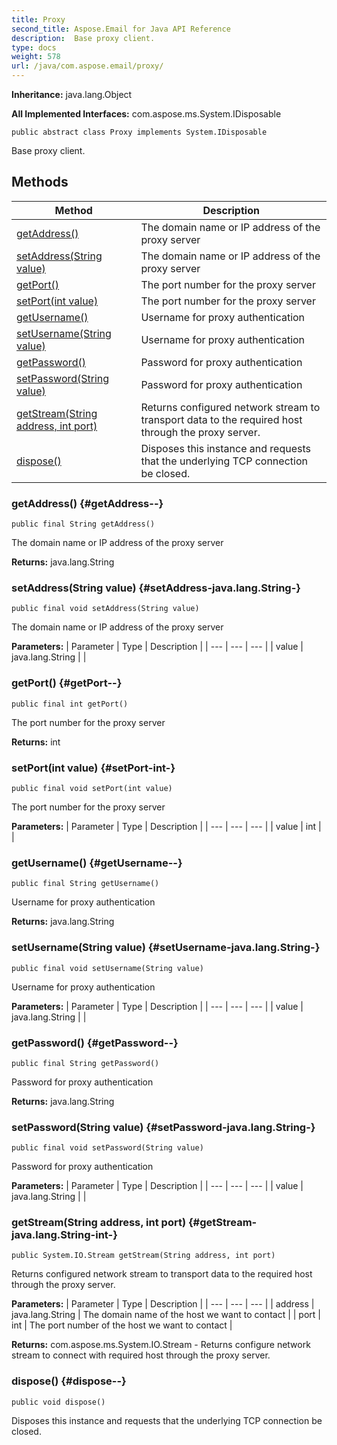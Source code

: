 ```yaml
---
title: Proxy
second_title: Aspose.Email for Java API Reference
description:  Base proxy client.
type: docs
weight: 578
url: /java/com.aspose.email/proxy/
---
```

**Inheritance:**
java.lang.Object

**All Implemented Interfaces:**
com.aspose.ms.System.IDisposable
```
public abstract class Proxy implements System.IDisposable
```

Base proxy client.
## Methods

| Method | Description |
| --- | --- |
| [getAddress()](#getAddress--) | The domain name or IP address of the proxy server |
| [setAddress(String value)](#setAddress-java.lang.String-) | The domain name or IP address of the proxy server |
| [getPort()](#getPort--) | The port number for the proxy server |
| [setPort(int value)](#setPort-int-) | The port number for the proxy server |
| [getUsername()](#getUsername--) | Username for proxy authentication |
| [setUsername(String value)](#setUsername-java.lang.String-) | Username for proxy authentication |
| [getPassword()](#getPassword--) | Password for proxy authentication |
| [setPassword(String value)](#setPassword-java.lang.String-) | Password for proxy authentication |
| [getStream(String address, int port)](#getStream-java.lang.String-int-) | Returns configured network stream to transport data to the required host through the proxy server. |
| [dispose()](#dispose--) | Disposes this instance and requests that the underlying TCP connection be closed. |
### getAddress() {#getAddress--}
```
public final String getAddress()
```


The domain name or IP address of the proxy server

**Returns:**
java.lang.String
### setAddress(String value) {#setAddress-java.lang.String-}
```
public final void setAddress(String value)
```


The domain name or IP address of the proxy server

**Parameters:**
| Parameter | Type | Description |
| --- | --- | --- |
| value | java.lang.String |  |

### getPort() {#getPort--}
```
public final int getPort()
```


The port number for the proxy server

**Returns:**
int
### setPort(int value) {#setPort-int-}
```
public final void setPort(int value)
```


The port number for the proxy server

**Parameters:**
| Parameter | Type | Description |
| --- | --- | --- |
| value | int |  |

### getUsername() {#getUsername--}
```
public final String getUsername()
```


Username for proxy authentication

**Returns:**
java.lang.String
### setUsername(String value) {#setUsername-java.lang.String-}
```
public final void setUsername(String value)
```


Username for proxy authentication

**Parameters:**
| Parameter | Type | Description |
| --- | --- | --- |
| value | java.lang.String |  |

### getPassword() {#getPassword--}
```
public final String getPassword()
```


Password for proxy authentication

**Returns:**
java.lang.String
### setPassword(String value) {#setPassword-java.lang.String-}
```
public final void setPassword(String value)
```


Password for proxy authentication

**Parameters:**
| Parameter | Type | Description |
| --- | --- | --- |
| value | java.lang.String |  |

### getStream(String address, int port) {#getStream-java.lang.String-int-}
```
public System.IO.Stream getStream(String address, int port)
```


Returns configured network stream to transport data to the required host through the proxy server.

**Parameters:**
| Parameter | Type | Description |
| --- | --- | --- |
| address | java.lang.String | The domain name of the host we want to contact |
| port | int | The port number of the host we want to contact |

**Returns:**
com.aspose.ms.System.IO.Stream - Returns configure network stream to connect with required host through the proxy server.
### dispose() {#dispose--}
```
public void dispose()
```


Disposes this instance and requests that the underlying TCP connection be closed.

